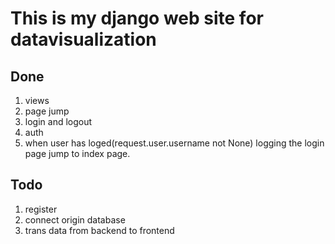 # This is my django web site for datavisualization
## Done
1. views
2. page jump
3. login and logout
4. auth
5. when user has loged(request.user.username not None) logging the login page jump to index page.

## Todo
1. register
2. connect origin database
3. trans data from backend to frontend